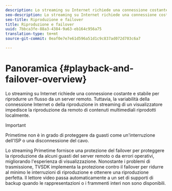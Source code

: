 ```yaml
---
description: Lo streaming su Internet richiede una connessione costante e stabile per riprodurre un flusso da un server remoto. Tuttavia, la variabilità della connessione Internet o della riproduzione in streaming di un visualizzatore impedisce la riproduzione da remoto di contenuti multimediali riprodotti localmente.
seo-description: Lo streaming su Internet richiede una connessione costante e stabile per riprodurre un flusso da un server remoto. Tuttavia, la variabilità della connessione Internet o della riproduzione in streaming di un visualizzatore impedisce la riproduzione da remoto di contenuti multimediali riprodotti localmente.
seo-title: Riproduzione e failover
title: Riproduzione e failover
uuid: 7bbca3fe-88a3-4384-9a63-eb164c956a75
translation-type: tm+mt
source-git-commit: 0eaf0e7e7e61d596a51d1c9c837ad072d703c6a7

---
```



# Panoramica {#playback-and-failover-overview}

Lo streaming su Internet richiede una connessione costante e stabile per riprodurre un flusso da un server remoto. Tuttavia, la variabilità della connessione Internet o della riproduzione in streaming di un visualizzatore impedisce la riproduzione da remoto di contenuti multimediali riprodotti localmente.

>[!IMPORTANT]
>
>Primetime non è in grado di proteggere da guasti come un&#39;interruzione dell&#39;ISP o una disconnessione del cavo.

Lo streaming Primetime fornisce una protezione del failover per proteggere la riproduzione da alcuni guasti del server remoto o da errori operativi, migliorando l&#39;esperienza di visualizzazione. Nonostante i problemi di trasmissione, TVSDK implementa la protezione contro il failover per ridurre al minimo le interruzioni di riproduzione e ottenere una riproduzione perfetta. Il lettore video passa automaticamente a un set di supporti di backup quando le rappresentazioni o i frammenti interi non sono disponibili.